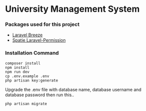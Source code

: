 # University Management System
### Packages used for this project
- [Laravel Breeze](https://laravel.com/docs/10.x/starter-kits)
- [Spatie Laravel-Permission](https://spatie.be/index.php/docs/laravel-permission/v6/introduction)
### Installation Command
```
composer install
npm install
npm run dev
cp .env.example .env
php artisan key:generate
```
Upgrade the .env file with database name, database username and database password then run this..
```
php artisan migrate
```